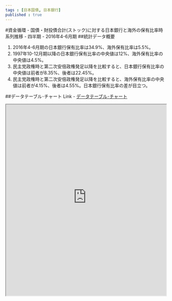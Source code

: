 ```yaml
--- 
tags : [日本国債, 日本銀行] 
published : true
---
```

#資金循環 - 国債・財投債合計(ストック)に対する日本銀行と海外の保有比率時系列推移 - 四半期 - 2016年4-6月期 
##統計データ概要
1. 2016年4-6月期の日本銀行保有比率は34.9%、海外保有比率は5.5%。
1. 1997年10-12月期以降の日本銀行保有比率の中央値は12%、海外保有比率の中央値は4.5%。
1. 民主党政権時と第二次安倍政権発足以降を比較すると、日本銀行保有比率の中央値は前者が8.35%、後者は22.45%。
1. 民主党政権時と第二次安倍政権発足以降を比較すると、海外保有比率の中央値は前者が4.15%、後者は4.55%。日本銀行保有比率の差が目立つ。


	
##データテーブル･チャート
Link - [データテーブル･チャート](http://knowledgevault.saecanet.com/charts/am-consulting.co.jp-20161005141007.html)
<iframe src="http://knowledgevault.saecanet.com/charts/am-consulting.co.jp-20161005141007.html" width="100%" height="600px"></iframe>